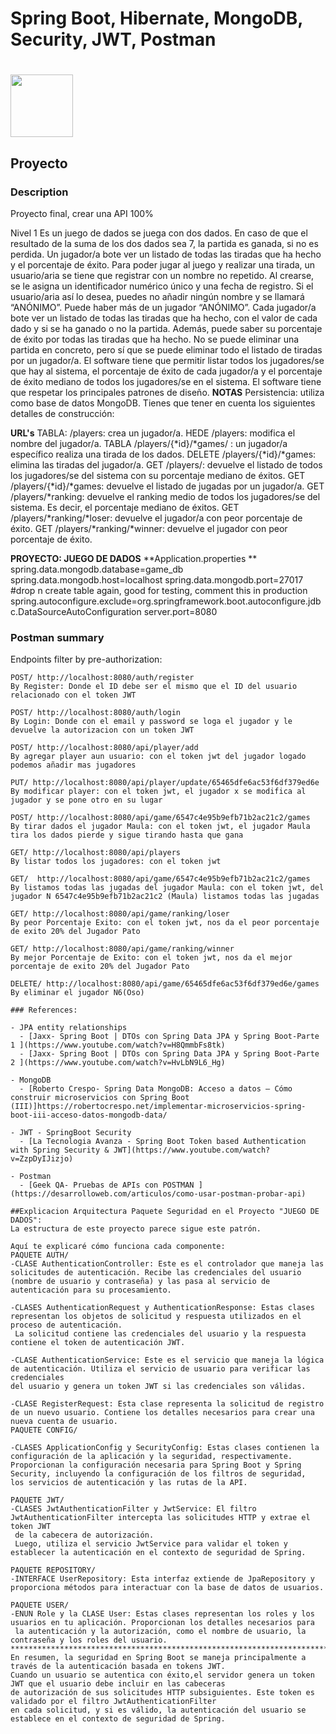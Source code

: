 # Spring Boot, Hibernate, MongoDB, Security, JWT, Postman
# 
<p >
  <img src="src/main/resources/images/logos.png" width="100" />

</p>

## Proyecto

### Description

Proyecto final, crear una API 100%

Nivel 1
Es un juego de dados se juega con dos dados. En caso de que el resultado de la suma de los dos dados sea 7, la partida es ganada, si no es perdida. 
Un jugador/a bote ver un listado de todas las tiradas que ha hecho y el porcentaje de éxito.
Para poder jugar al juego y realizar una tirada, un usuario/aria se tiene que registrar con un nombre no repetido. Al crearse, se le asigna un 
identificador numérico único y una fecha de registro. Si el usuario/aria así lo desea, puedes no añadir ningún nombre y se llamará “ANÓNIMO”.
Puede haber más de un jugador “ANÓNIMO”.
Cada jugador/a bote ver un listado de todas las tiradas que ha hecho, con el valor de cada dado y si se ha ganado o no la partida. Además, puede saber
su porcentaje de éxito por todas las tiradas que ha hecho.
No se puede eliminar una partida en concreto, pero sí que se puede eliminar todo el listado de tiradas por un jugador/a.
El software tiene que permitir listar todos los jugadores/se que hay al sistema, el porcentaje de éxito de cada jugador/a y el porcentaje de éxito
mediano de todos los jugadores/se en el sistema.
El software tiene que respetar los principales patrones de diseño.
**NOTAS**
Persistencia: utiliza como base de datos MongoDB. 
Tienes que tener en cuenta los siguientes detalles de construcción:

**URL's** 
TABLA: /players: crea un jugador/a.
HEDE /players: modifica el nombre del jugador/a.
TABLA /players/{*id}/*games/ : un jugador/a específico realiza una tirada de los dados.
DELETE /players/{*id}/*games: elimina las tiradas del jugador/a.
GET /players/: devuelve el listado de todos los jugadores/se del sistema con su porcentaje mediano de éxitos.
GET /players/{*id}/*games: devuelve el listado de jugadas por un jugador/a.
GET /players/*ranking: devuelve el ranking medio de todos los jugadores/se del sistema. Es decir, el porcentaje mediano de éxitos.
GET /players/*ranking/*loser: devuelve el jugador/a con peor porcentaje de éxito.
GET /players/*ranking/*winner: devuelve el jugador con peor porcentaje de éxito.

**PROYECTO: JUEGO DE DADOS** 
**Application.properties **
spring.data.mongodb.database=game_db
spring.data.mongodb.host=localhost
spring.data.mongodb.port=27017
#drop n create table again, good for testing, comment this in production
spring.autoconfigure.exclude=org.springframework.boot.autoconfigure.jdbc.DataSourceAutoConfiguration
server.port=8080


### Postman summary 
Endpoints filter by pre-authorization:
```
POST/ http://localhost:8080/auth/register
By Register: Donde el ID debe ser el mismo que el ID del usuario relacionado con el token JWT

POST/ http://localhost:8080/auth/login
By Login: Donde con el email y password se loga el jugador y le devuelve la autorizacion con un token JWT

POST/ http://localhost:8080/api/player/add
By agregar player aun usuario: con el token jwt del jugador logado podemos añadir mas jugadores

PUT/ http://localhost:8080/api/player/update/65465dfe6ac53f6df379ed6e
By modificar player: con el token jwt, el jugador x se modifica al jugador y se pone otro en su lugar

POST/ http://localhost:8080/api/game/6547c4e95b9efb71b2ac21c2/games
By tirar dados el jugador Maula: con el token jwt, el jugador Maula tira los dados pierde y sigue tirando hasta que gana

GET/ http://localhost:8080/api/players
By listar todos los jugadores: con el token jwt

GET/  http://localhost:8080/api/game/6547c4e95b9efb71b2ac21c2/games
By listamos todas las jugadas del jugador Maula: con el token jwt, del jugador N 6547c4e95b9efb71b2ac21c2 (Maula) listamos todas las jugadas

GET/ http://localhost:8080/api/game/ranking/loser
By peor Porcentaje Exito: con el token jwt, nos da el peor porcentaje de exito 20% del Jugador Pato

GET/ http://localhost:8080/api/game/ranking/winner
By mejor Porcentaje de Exito: con el token jwt, nos da el mejor porcentaje de exito 20% del Jugador Pato

DELETE/ http://localhost:8080/api/game/65465dfe6ac53f6df379ed6e/games
By eliminar el jugador N6(Oso)

### References:

- JPA entity relationships
  - [Jaxx- Spring Boot | DTOs con Spring Data JPA y Spring Boot-Parte 1 ](https://www.youtube.com/watch?v=H8QmmbFs8tk)
  - [Jaxx- Spring Boot | DTOs con Spring Data JPA y Spring Boot-Parte 2 ](https://www.youtube.com/watch?v=HvLbN9L6_Hg)

- MongoDB
  - [Roberto Crespo- Spring Data MongoDB: Acceso a datos – Cómo construir microservicios con Spring Boot (III)]https://robertocrespo.net/implementar-microservicios-spring-boot-iii-acceso-datos-mongodb-data/

- JWT - SpringBoot Security
  - [La Tecnologia Avanza - Spring Boot Token based Authentication with Spring Security & JWT](https://www.youtube.com/watch?v=ZzpDyIJizjo)

- Postman
  - [Geek QA- Pruebas de APIs con POSTMAN ](https://desarrolloweb.com/articulos/como-usar-postman-probar-api)
  
##Explicacion Arquitectura Paquete Seguridad en el Proyecto "JUEGO DE DADOS":
La estructura de este proyecto parece sigue este patrón.

Aquí te explicaré cómo funciona cada componente:
PAQUETE AUTH/
-CLASE AuthenticationController: Este es el controlador que maneja las solicitudes de autenticación. Recibe las credenciales del usuario
(nombre de usuario y contraseña) y las pasa al servicio de autenticación para su procesamiento.

-CLASES AuthenticationRequest y AuthenticationResponse: Estas clases representan los objetos de solicitud y respuesta utilizados en el proceso de autenticación.
 La solicitud contiene las credenciales del usuario y la respuesta contiene el token de autenticación JWT.

-CLASE AuthenticationService: Este es el servicio que maneja la lógica de autenticación. Utiliza el servicio de usuario para verificar las credenciales
del usuario y genera un token JWT si las credenciales son válidas.

-CLASE RegisterRequest: Esta clase representa la solicitud de registro de un nuevo usuario. Contiene los detalles necesarios para crear una nueva cuenta de usuario.
PAQUETE CONFIG/

-CLASES ApplicationConfig y SecurityConfig: Estas clases contienen la configuración de la aplicación y la seguridad, respectivamente.
Proporcionan la configuración necesaria para Spring Boot y Spring Security, incluyendo la configuración de los filtros de seguridad,
los servicios de autenticación y las rutas de la API.

PAQUETE JWT/
-CLASES JwtAuthenticationFilter y JwtService: El filtro JwtAuthenticationFilter intercepta las solicitudes HTTP y extrae el token JWT
 de la cabecera de autorización.
 Luego, utiliza el servicio JwtService para validar el token y establecer la autenticación en el contexto de seguridad de Spring.

PAQUETE REPOSITORY/
-INTERFACE UserRepository: Esta interfaz extiende de JpaRepository y proporciona métodos para interactuar con la base de datos de usuarios.

PAQUETE USER/
-ENUN Role y la CLASE User: Estas clases representan los roles y los usuarios en tu aplicación. Proporcionan los detalles necesarios para
 la autenticación y la autorización, como el nombre de usuario, la contraseña y los roles del usuario.
*******************************************************************************************************************************************************
En resumen, la seguridad en Spring Boot se maneja principalmente a través de la autenticación basada en tokens JWT.
Cuando un usuario se autentica con éxito,el servidor genera un token JWT que el usuario debe incluir en las cabeceras
de autorización de sus solicitudes HTTP subsiguientes. Este token es validado por el filtro JwtAuthenticationFilter
en cada solicitud, y si es válido, la autenticación del usuario se establece en el contexto de seguridad de Spring.


